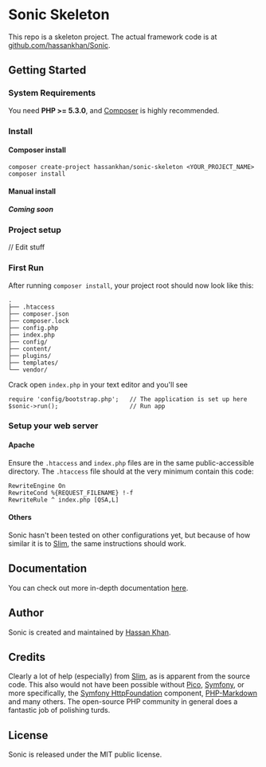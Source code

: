 # Sonic Skeleton

This repo is a skeleton project. The actual framework code is at [github.com/hassankhan/Sonic](//github.com/hassankhan/Sonic).

## Getting Started

### System Requirements

You need **PHP >= 5.3.0**, and [Composer](//getcomposer.org/) is highly recommended.

### Install

#### Composer install

    composer create-project hassankhan/sonic-skeleton <YOUR_PROJECT_NAME>
    composer install

#### Manual install

***Coming soon***

### Project setup

// Edit stuff

### First Run

After running ``composer install``, your project root should now look like this:

    .
    ├── .htaccess
    ├── composer.json
    ├── composer.lock
    ├── config.php
    ├── index.php
    ├── config/
    ├── content/
    ├── plugins/
    ├── templates/
    └── vendor/

Crack open ``index.php`` in your text editor and you'll see

    require 'config/bootstrap.php';   // The application is set up here
    $sonic->run();                    // Run app

### Setup your web server

#### Apache

Ensure the `.htaccess` and `index.php` files are in the same public-accessible directory. The `.htaccess` file should at the very minimum contain this code:

    RewriteEngine On
    RewriteCond %{REQUEST_FILENAME} !-f
    RewriteRule ^ index.php [QSA,L]

#### Others

Sonic hasn't been tested on other configurations yet, but because of how similar it is to [Slim](//slimframework.com/), the same instructions should work.

## Documentation

You can check out more in-depth documentation [here](//github.com/hassankhan/Sonic/wiki/Documentation).

## Author

Sonic is created and maintained by [Hassan Khan](//hassankhan.me).

## Credits

Clearly a lot of help (especially) from [Slim](//slimframework.com/), as is apparent from the source code. This also would not have been possible without [Pico](//pico.dev7studios.com/), [Symfony](//symfony.com/), or more specifically, the [Symfony HttpFoundation](//symfony.com/doc/current/components/http_foundation/introduction.html) component, [PHP-Markdown](//michelf.ca/projects/php-markdown/) and many others. The open-source PHP community in general does a fantastic job of polishing turds.

## License

Sonic is released under the MIT public license.

